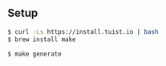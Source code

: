 ## Setup
```bash
$ curl -Ls https://install.tuist.io | bash
$ brew install make
```

```bash
$ make generate
```
